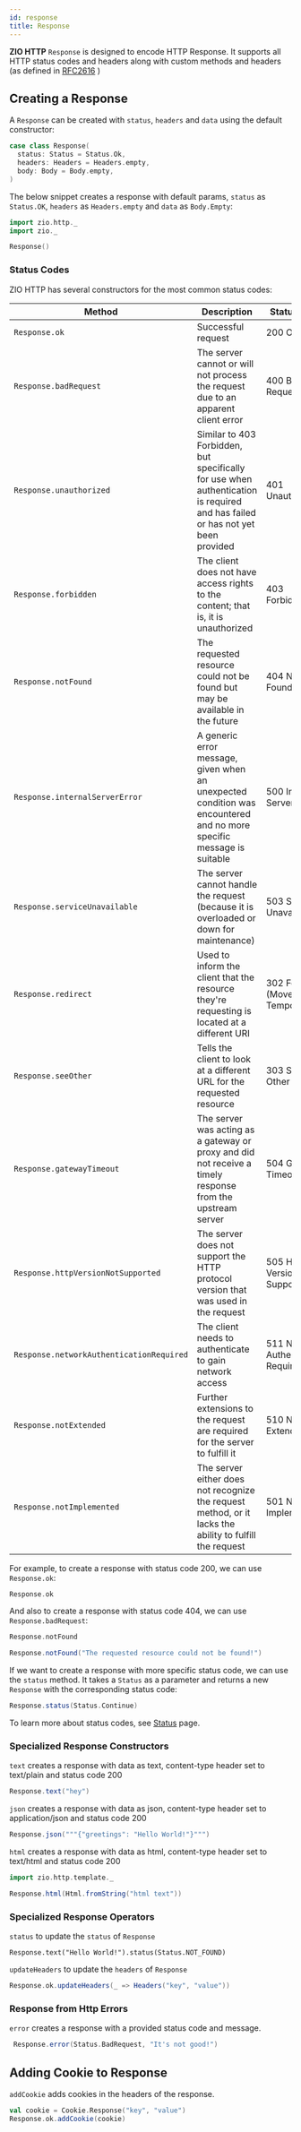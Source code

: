 ```yaml
---
id: response
title: Response
---
```


**ZIO HTTP** `Response` is designed to encode HTTP Response.
It supports all HTTP status codes and headers along with custom methods and headers (as defined in [RFC2616](https://datatracker.ietf.org/doc/html/rfc2616) )

## Creating a Response

A `Response` can be created with `status`, `headers` and `data` using the default constructor:

```scala
case class Response(
  status: Status = Status.Ok,
  headers: Headers = Headers.empty,
  body: Body = Body.empty,
)
```

The below snippet creates a response with default params, `status` as `Status.OK`, `headers` as `Headers.empty` and `data` as `Body.Empty`:

```scala mdoc
import zio.http._
import zio._

Response()
```

### Status Codes

ZIO HTTP has several constructors for the most common status codes:

| Method                                | Description                                 | Status Code        |
|---------------------------------------|---------------------------------------------|--------------------|
| `Response.ok`                         | Successful request                          | 200 OK             |
| `Response.badRequest`                 | The server cannot or will not process the request due to an apparent client error | 400 Bad Request    |
| `Response.unauthorized`               | Similar to 403 Forbidden, but specifically for use when authentication is required and has failed or has not yet been provided | 401 Unauthorized  |
| `Response.forbidden`                  | The client does not have access rights to the content; that is, it is unauthorized | 403 Forbidden     |
| `Response.notFound`                   | The requested resource could not be found but may be available in the future | 404 Not Found     |
| `Response.internalServerError`        | A generic error message, given when an unexpected condition was encountered and no more specific message is suitable | 500 Internal Server Error |
| `Response.serviceUnavailable`         | The server cannot handle the request (because it is overloaded or down for maintenance) | 503 Service Unavailable |
| `Response.redirect`                   | Used to inform the client that the resource they're requesting is located at a different URI | 302 Found (Moved Temporarily) |
| `Response.seeOther`                   | Tells the client to look at a different URL for the requested resource | 303 See Other      |
| `Response.gatewayTimeout`             | The server was acting as a gateway or proxy and did not receive a timely response from the upstream server | 504 Gateway Timeout |
| `Response.httpVersionNotSupported`    | The server does not support the HTTP protocol version that was used in the request | 505 HTTP Version Not Supported |
| `Response.networkAuthenticationRequired` | The client needs to authenticate to gain network access | 511 Network Authentication Required |
| `Response.notExtended`                | Further extensions to the request are required for the server to fulfill it | 510 Not Extended   |
| `Response.notImplemented`             | The server either does not recognize the request method, or it lacks the ability to fulfill the request | 501 Not Implemented |

For example, to create a response with status code 200, we can use `Response.ok`:

```scala mdoc
Response.ok
```

And also to create a response with status code 404, we can use `Response.badRequest`:

```scala mdoc
Response.notFound

Response.notFound("The requested resource could not be found!")
```

If we want to create a response with more specific status code, we can use the `status` method. It takes a `Status` as a parameter and returns a new `Response` with the corresponding status code:

```scala mdoc:compile-only
Response.status(Status.Continue)
```

To learn more about status codes, see [Status](status.md) page.

### Specialized Response Constructors

`text` creates a response with data as text, content-type header set to text/plain and status code 200 

```scala mdoc
Response.text("hey")
```

`json` creates a response with data as json, content-type header set to application/json and status code 200 

```scala mdoc
Response.json("""{"greetings": "Hello World!"}""")
```

`html` creates a response with data as html, content-type header set to text/html and status code 200

```scala mdoc
import zio.http.template._

Response.html(Html.fromString("html text"))
```

### Specialized Response Operators

`status` to update the `status` of `Response`

```scal mdoca
Response.text("Hello World!").status(Status.NOT_FOUND)
```

`updateHeaders` to update the `headers` of `Response`

```scala mdoc
Response.ok.updateHeaders(_ => Headers("key", "value"))
```

### Response from Http Errors

`error` creates a response with a provided status code and message.

```scala mdoc
 Response.error(Status.BadRequest, "It's not good!")
```

## Adding Cookie to Response

`addCookie` adds cookies in the headers of the response.

```scala mdoc
val cookie = Cookie.Response("key", "value")
Response.ok.addCookie(cookie)
```
